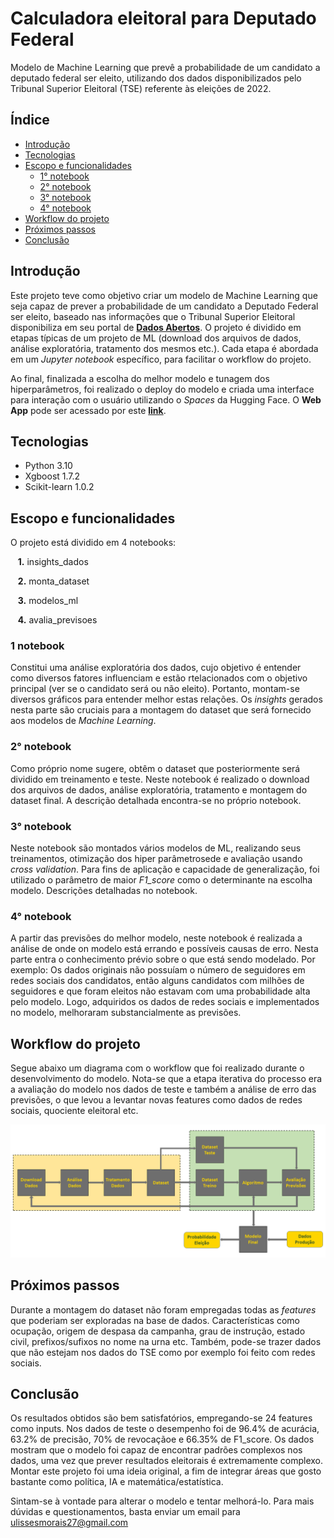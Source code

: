 # Calculadora eleitoral para Deputado Federal

Modelo de Machine Learning que prevê a probabilidade de um candidato a deputado federal ser eleito, utilizando dos dados disponibilizados pelo Tribunal Superior Eleitoral (TSE) referente às eleições de 2022.


## Índice

* [Introdução](#Introdução)
* [Tecnologias](#Tecnologias)
* [Escopo e funcionalidades](#Escopo-e-funcionalidades)
    * [1° notebook](#1-notebook)
    * [2° notebook](#2°-notebook)
    * [3° notebook](#3°-notebook)
    * [4° notebook](#4°-notebook)
* [Workflow do projeto](#Workflow-do-projeto)
* [Próximos passos](#Próximos-passos)
* [Conclusão](#Conclusão)


## Introdução

Este projeto teve como objetivo criar um modelo de Machine Learning que seja capaz de prever a probabilidade de um candidato a Deputado Federal ser eleito, baseado nas informações que o Tribunal Superior Eleitoral disponibiliza em seu portal de **[Dados Abertos](https://dadosabertos.tse.jus.br/)**. O projeto é dividido em etapas típicas de um projeto de ML (download dos arquivos de dados, análise exploratória, tratamento dos mesmos etc.). Cada etapa é abordada em um *Jupyter notebook* específico, para facilitar o workflow do projeto.

Ao final, finalizada a escolha do melhor modelo e tunagem dos hiperparâmetros, foi realizado o deploy do modelo e criada uma interface para interação com o usuário utilizando o *Spaces* da Hugging Face. O **Web App** pode ser acessado por este
**[link](https://huggingface.co/spaces/UlissesMorais/depfed_previsao_eleicao)**.
 
 
## Tecnologias

* Python 3.10
* Xgboost 1.7.2
* Scikit-learn 1.0.2


## Escopo e funcionalidades

O projeto está dividido em 4 notebooks:

&nbsp;&nbsp;&nbsp;**1.**  insights_dados

&nbsp;&nbsp;&nbsp;**2.**  monta_dataset

&nbsp;&nbsp;&nbsp;**3.**  modelos_ml

&nbsp;&nbsp;&nbsp;**4.** avalia_previsoes


### 1 notebook

Constitui uma análise exploratória dos dados, cujo objetivo é entender como diversos fatores influenciam e estão rtelacionados com o objetivo principal (ver se o candidato será ou não eleito). Portanto, montam-se diversos gráficos para entender melhor estas relações. Os *insights* gerados nesta parte são cruciais para a montagem do dataset que será fornecido aos modelos de *Machine Learning*.

### 2° notebook

Como próprio nome sugere, obtêm o dataset que posteriormente será dividido em treinamento e teste. Neste notebook é realizado o download dos arquivos de dados, análise exploratória, tratamento e montagem do dataset final. A descrição detalhada encontra-se no próprio notebook.


### 3° notebook

Neste notebook são montados vários modelos de ML, realizando seus treinamentos, otimização dos hiper parâmetrosede e avaliação usando *cross validation*. Para fins de aplicação e capacidade de generalização, foi utilizado o parâmetro de maior *F1_score* como o determinante na escolha modelo. Descrições detalhadas no notebook.


### 4° notebook

A partir das previsões do melhor modelo, neste notebook é realizada a análise de onde on modelo está errando e possíveis causas de erro. Nesta parte entra o conhecimento prévio sobre o que está sendo modelado. Por exemplo: Os dados originais não possuíam o número de seguidores em redes sociais dos candidatos, então alguns candidatos com milhões de seguidores e que foram eleitos não estavam com uma probabilidade alta pelo modelo. Logo, adquiridos os dados de redes sociais e implementados no modelo, melhoraram substancialmente as previsões.

## Workflow do projeto

Segue abaixo um diagrama com o workflow que foi realizado durante o desenvolvimento do modelo. Nota-se que a etapa iterativa do processo era a avaliação do modelo nos dados de teste e também a análise de erro das previsões, o que levou a levantar novas features como dados de redes sociais, quociente eleitoral etc.

![This is an image](/media/workflow_projeto_ft.PNG)


## Próximos passos

Durante a montagem do dataset não foram empregadas todas as *features* que poderiam ser exploradas na base de dados. Características como ocupação, origem de despasa da campanha, grau de instrução, estado civil, prefixos/sufixos no nome na urna etc. Também, pode-se trazer dados que não estejam nos dados do TSE como por exemplo foi feito com redes sociais.


## Conclusão

Os resultados obtidos são bem satisfatórios, empregando-se 24 features como inputs. Nos dados de teste o desempenho foi de 96.4% de acurácia, 63.2% de precisão, 70% de revocaçãoe e 66.35% de F1_score. Os dados mostram que o modelo foi capaz de encontrar padrões complexos nos dados, uma vez que prever resultados eleitorais é extremamente complexo. Montar este projeto foi uma ideia original, a fim de integrar áreas que gosto bastante como política, IA e matemática/estatística.

Sintam-se à vontade para alterar o modelo e tentar melhorá-lo. Para mais dúvidas e questionamentos, basta enviar um email para ulissesmorais27@gmail.com
